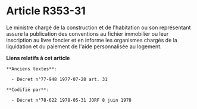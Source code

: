 # Article R353-31

Le ministre chargé de la construction et de l'habitation ou son représentant assure la publication des conventions au fichier
immobilier ou leur inscription au livre foncier et en informe les organismes chargés de la liquidation et du paiement de
l'aide personnalisée au logement.

**Liens relatifs à cet article**

	**Anciens textes**:

	  - Décret n°77-948 1977-07-28 art. 31

	**Codifié par**:

	  - Décret n°78-622 1978-05-31 JORF 8 juin 1978

